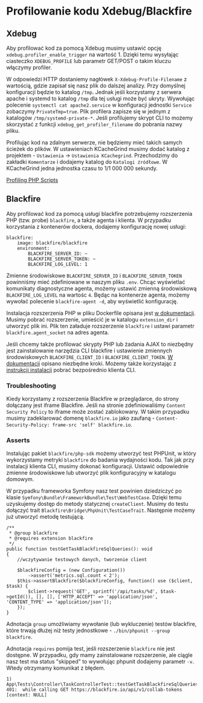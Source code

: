 # Profilowanie kodu Xdebug/Blackfire

## Xdebug

Aby profilować kod za pomocą Xdebug musimy ustawić opcję `xdebug.profiler_enable_trigger` na wartość 1. Dzięki temu wysyłając ciasteczko `XDEBUG_PROFILE` lub parametr GET/POST o takim kluczu włączymy profiler.

W odpowiedzi HTTP dostaniemy nagłówek `X-Xdebug-Profile-Filename` z wartością, gdzie zapisał się nasz plik do dalszej analizy. Przy domyślnej konfiguracji będzie to katalog `/tmp`. Jednak jeśli korzystamy z serwera apache i systemd to katalog `/tmp` dla tej usługi może być ukryty. Wywołując polecenie `systemctl cat apache2.service` w konfiguracji jednostki `Service` zobaczymy `PrivateTmp=true`. Plik profilera zapisze się w jednym z katalogów `/tmp/systemd-private-*`. Jeśli profilujemy skrypt CLI to możemy skorzystać z funkcji `xdebug_get_profiler_filename` do pobrania nazwy pliku.

Profilując kod na zdalnym serwerze, nie będziemy mieć takich samych ścieżek do plików. W ustawieniach KCacheGrind musimy dodać katalog z projektem - `Ustawienia` -> `Ustawienia KCachegrind`. Przechodzimy do zakładki `Komentarze` i dodajemy katalog do `Katalogi źródłowe`. W KCacheGrind jedna jednostka czasu to 1/1 000 000 sekundy.

[Profiling PHP Scripts](https://xdebug.org/docs/profiler)

## Blackfire

Aby profilować kod za pomocą usługi blackfire potrzebujemy rozszerzenia PHP (tzw. probe) `blackfire`, a także agenta i klienta. W przypadku korzystania z kontenerów dockera, dodajemy konfigurację nowej usługi:
```
blackfire:
    image: blackfire/blackfire
    environment:
        BLACKFIRE_SERVER_ID: ~
        BLACKFIRE_SERVER_TOKEN: ~
        BLACKFIRE_LOG_LEVEL: 1
```

Zmienne środowiskowe `BLACKFIRE_SERVER_ID` i `BLACKFIRE_SERVER_TOKEN` powinniśmy mieć zdefiniowane w naszym pliku `.env`. Chcąc wyświetlać komunikaty diagnostyczne agenta, możemy ustawić zmienną środowiskową `BLACKFIRE_LOG_LEVEL` na wartośc  `4`. Będąc na kontenerze agenta, możemy wywołać polecenie `blackfire-agent -d`, aby wyświetlić konfigurację.

Instalacja rozszerzenia PHP w pliku Dockerfile opisana jest [w dokumentacji](https://blackfire.io/docs/integrations/docker/php-docker). Musimy pobrać rozszerzenie, umieścić je w katalogu `extension_dir` i utworzyć plik ini. Plik ten załaduje rozszerzenie `blackfire` i ustawi parametr `blackfire.agent_socket` na adres agenta.

Jeśli chcemy także profilować skrypty PHP lub żadania AJAX to niezbędny jest zainstalowanie narzędzia CLI blackfire i ustawienie zmiennych środowiskowych `BLACKFIRE_CLIENT_ID` i `BLACKFIRE_CLIENT_TOKEN`. [W dokumentacji](https://blackfire.io/docs/integrations/docker/php-docker#using-the-client-for-cli-profiling) opisano niezbędne kroki. Możemy także korzystając z [instrukcji instalacji](https://blackfire.io/docs/up-and-running/installation?action=install&mode=full&location=local&os=manual&language=php&agent=5fdd5ccf-b9eb-49a1-b965-3c6d9370815f) pobrać bezpośrednio klienta CLI.

### Troubleshooting

Kiedy korzystamy z rozszerzenia Blackfire w przeglądarce, do strony dołączany jest iframe Blackfire. Jeśli na stronie zdefiniowaliśmy `Content Security Policy` to iframe może zostać zablokowany. W takim przypadku musimy zadeklarować domenę `blackfire.io` jako zaufaną - `Content-Security-Policy: frame-src 'self' blackfire.io`.

### Asserts

Instalując pakiet `blackfire/php-sdk` możemy utworzyć test PHPUnit, w który wykorzystamy metryki `blackfire` do badania wydajności kodu. Tak jak przy instalacji klienta CLI, musimy dokonać konfiguracji. Ustawić odpowiednie zmienne środowiskowe lub utworzyć plik konfiguracyjny w katalogu domowym.

W przypadku frameworka Symfony nasz test powinien dziedziczyć po klasie `Symfony\Bundle\FrameworkBundle\Test\WebTestCase`. Dzięki temu uzyskujemy dostęp do metody statycznej `createClient`. Musimy do testu dołączyć trait `Blackfire\Bridge\PhpUnit\TestCaseTrait`. Następnie możemy już utworzyć metodę testującą.

```
/**
 * @group blackfire
 * @requires extension blackfire
 */
public function testGetTaskBlackfireSqlQueries(): void
{
    //wczytywanie testowych danych, tworzenie client

    $blackfireConfig = (new Configuration())
        ->assert('metrics.sql.count < 2');
    $this->assertBlackfire($blackfireConfig, function() use ($client, $task) {
        $client->request('GET', sprintf('/api/tasks/%d', $task->getId()), [], [], ['HTTP_ACCEPT' => 'application/json', 'CONTENT_TYPE' => 'application/json']);
    });
}
```

Adnotacja `group` umożliwiamy wywołanie (lub wykluczenie) testów blackfire, które trwają dłużej niż testy jednostkowe - `./bin/phpunit --group blackfire`.

Adnotacja `requires` pomija test, jeśli rozszerzenie `blackfire` nie jest dostępne. W przypadku, gdy mamy zainstalowane rozszerzenie, ale ciągle nasz test ma status "skipped" to wywołując phpunit dodajemy parametr `-v`. Wtedy otrzymamy komunikat z błędem.

```
1) App\Tests\Controller\TaskControllerTest::testGetTaskBlackfireSqlQueries
401:  while calling GET https://blackfire.io/api/v1/collab-tokens [context: NULL]
```
